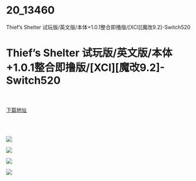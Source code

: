 # 20_13460
Thief’s Shelter 试玩版/英文版/本体+1.0.1整合即撸版/[XCI][魔改9.2]-Switch520
# Thief’s Shelter 试玩版/英文版/本体+1.0.1整合即撸版/[XCI][魔改9.2]-Switch520
 <br/></br>
[下载地址](https://www.switch520.cc/article/13460 "下载地址")
<br/></br>

<p><strong>&nbsp;</strong></p>
<p><img src="https://www.switch520.cc/muke_img/upload_art_editor_20210507-1_34ad3261f2adc83d857c22c33f42e3d2.jpg"></p>
<p><img src="https://www.switch520.cc/muke_img/upload_art_editor_20210507-1_799bdb21691caf8c746feb505f37d715.jpg"></p>
<p><img src="https://www.switch520.cc/muke_img/upload_art_editor_20210507-1_d8c08ea3bc3d636b30dcac2231cd7f23.jpg"></p>
<p><img src="https://www.switch520.cc/muke_img/upload_art_editor_20210507-1_32605ff9955658822b90ee731eb6abdd.jpg"></p>
<p><strong>&nbsp;</strong></p>
